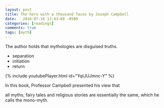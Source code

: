 ```yaml
---
layout: post
title: The hero with a thousand faces by Joseph Campbell
date:   2016-07-16 13:43:08 -0500
categories: [readings]
comments: true
tags: [myth]
---
```


The author holds that mythologies are disguised truths.

* separation
* initiation
* return

{% include youtubePlayer.html id="YqIJUJmnc-Y" %}

In this book, Professor Campbell presented his view that 

all myths, fairy tales and religious stories are essentially the same, which he calls the mono-myth.


